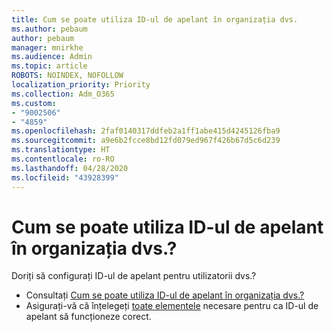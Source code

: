 ```yaml
---
title: Cum se poate utiliza ID-ul de apelant în organizația dvs.
ms.author: pebaum
author: pebaum
manager: mnirkhe
ms.audience: Admin
ms.topic: article
ROBOTS: NOINDEX, NOFOLLOW
localization_priority: Priority
ms.collection: Adm_O365
ms.custom:
- "9002506"
- "4859"
ms.openlocfilehash: 2faf0140317ddfeb2a1ff1abe415d4245126fba9
ms.sourcegitcommit: a9e6b2fcce8bd12fd079ed967f426b67d5c6d239
ms.translationtype: HT
ms.contentlocale: ro-RO
ms.lasthandoff: 04/28/2020
ms.locfileid: "43928399"
---
```

# <a name="how-can-caller-id-be-used-in-your-organization"></a>Cum se poate utiliza ID-ul de apelant în organizația dvs.?

Doriți să configurați ID-ul de apelant pentru utilizatorii dvs.?

- Consultați [Cum se poate utiliza ID-ul de apelant în organizația dvs.?](https://docs.microsoft.com/microsoftteams/how-can-caller-id-be-used-in-your-organization)
- Asigurați-vă că înțelegeți [toate elementele](https://docs.microsoft.com/microsoftteams/more-about-calling-line-id-and-calling-party-name) necesare pentru ca ID-ul de apelant să funcționeze corect.
